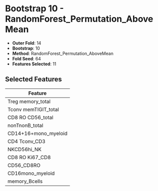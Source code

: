 # Bootstrap 10 - RandomForest_Permutation_AboveMean

- **Outer Fold**: 14
- **Bootstrap**: 10
- **Method**: RandomForest_Permutation_AboveMean
- **Fold Seed**: 64
- **Features Selected**: 11

## Selected Features

| Feature |
|---------|
| Treg memory_total |
| Tconv memTIGIT_total |
| CD8 RO CD56_total |
| nonTnonB_total |
| CD14+16+mono_myeloid |
| CD4 Tconv_CD3 |
| NKCD56hi_NK |
| CD8 RO Ki67_CD8 |
| CD56_CD8RO |
| CD16mono_myeloid |
| memory_Bcells |
